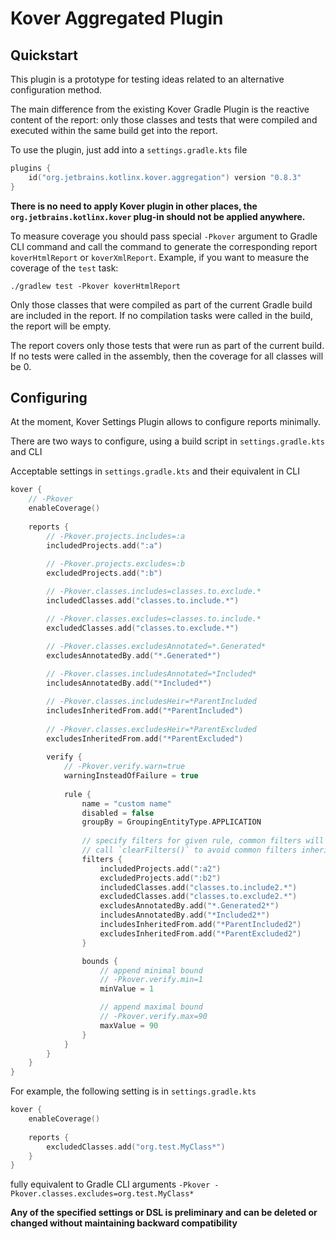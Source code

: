 # Kover Aggregated Plugin

## Quickstart
This plugin is a prototype for testing ideas related to an alternative configuration method.

The main difference from the existing Kover Gradle Plugin is the reactive content of the report: only those classes and tests that were compiled and executed within the same build get into the report.

To use the plugin, just add into a `settings.gradle.kts` file 
```kotlin
plugins {
    id("org.jetbrains.kotlinx.kover.aggregation") version "0.8.3"
}
```
**There is no need to apply Kover plugin in other places, the `org.jetbrains.kotlinx.kover` plug-in should not be applied anywhere.**

To measure coverage you should pass special `-Pkover` argument to Gradle CLI command and call the command to generate the corresponding report `koverHtmlReport` or `koverXmlReport`.
Example, if you want to measure the coverage of the `test` task:
```shell
./gradlew test -Pkover koverHtmlReport
```

Only those classes that were compiled as part of the current Gradle build are included in the report.
If no compilation tasks were called in the build, the report will be empty.

The report covers only those tests that were run as part of the current build.
If no tests were called in the assembly, then the coverage for all classes will be 0.

## Configuring
At the moment, Kover Settings Plugin allows to configure reports minimally.

There are two ways to configure, using a build script in `settings.gradle.kts` and CLI

Acceptable settings in `settings.gradle.kts` and their equivalent in CLI
```kotlin
kover {
    // -Pkover
    enableCoverage()
    
    reports {
        // -Pkover.projects.includes=:a
        includedProjects.add(":a")
        
        // -Pkover.projects.excludes=:b
        excludedProjects.add(":b")

        // -Pkover.classes.includes=classes.to.exclude.*
        includedClasses.add("classes.to.include.*")

        // -Pkover.classes.excludes=classes.to.include.*
        excludedClasses.add("classes.to.exclude.*")

        // -Pkover.classes.excludesAnnotated=*.Generated*
        excludesAnnotatedBy.add("*.Generated*")
        
        // -Pkover.classes.includesAnnotated=*Included*
        includesAnnotatedBy.add("*Included*")

        // -Pkover.classes.includesHeir=*ParentIncluded
        includesInheritedFrom.add("*ParentIncluded")
        
        // -Pkover.classes.excludesHeir=*ParentExcluded
        excludesInheritedFrom.add("*ParentExcluded")
        
        verify {
            // -Pkover.verify.warn=true
            warningInsteadOfFailure = true
            
            rule {
                name = "custom name"
                disabled = false
                groupBy = GroupingEntityType.APPLICATION
                
                // specify filters for given rule, common filters will be inherited
                // call `clearFilters()` to avoid common filters inheritance
                filters {
                    includedProjects.add(":a2")
                    excludedProjects.add(":b2")
                    includedClasses.add("classes.to.include2.*")
                    excludedClasses.add("classes.to.exclude2.*")
                    excludesAnnotatedBy.add("*.Generated2*")
                    includesAnnotatedBy.add("*Included2*")
                    includesInheritedFrom.add("*ParentIncluded2")
                    excludesInheritedFrom.add("*ParentExcluded2")
                }

                bounds {
                    // append minimal bound
                    // -Pkover.verify.min=1
                    minValue = 1

                    // append maximal bound
                    // -Pkover.verify.max=90
                    maxValue = 90
                }
            }
        }
    }
}
```

For example, the following setting is in `settings.gradle.kts`
```kotlin
kover {
    enableCoverage()
    
    reports {
        excludedClasses.add("org.test.MyClass*")
    }
}
```
fully equivalent to Gradle CLI arguments `-Pkover -Pkover.classes.excludes=org.test.MyClass*`

**Any of the specified settings or DSL is preliminary and can be deleted or changed without maintaining backward compatibility**
